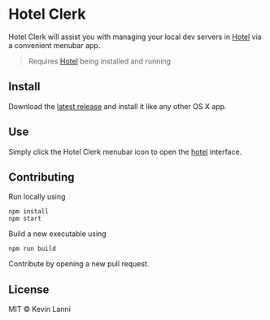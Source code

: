 # Hotel Clerk

Hotel Clerk will assist you with managing your local dev servers in [Hotel][hotel] via a convenient menubar app.

> Requires [Hotel][hotel] being installed and running

## Install

Download the [latest release](https://github.com/therealklanni/hotel-clerk/releases) and install it like any other OS X app.

## Use

Simply click the Hotel Clerk menubar icon to open the [hotel][hotel] interface.

## Contributing

Run locally using

```
npm install
npm start
```

Build a new executable using

```
npm run build
```

Contribute by opening a new pull request.

## License

MIT © Kevin Lanni

[hotel]: https://github.com/typicode/hotel
